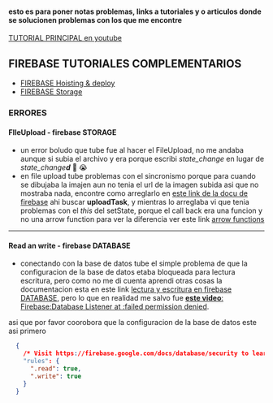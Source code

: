 
#### esto es para poner notas problemas, links a tutoriales y o articulos donde se solucionen problemas con los que me encontre 

[TUTORIAL PRINCIPAL en youtube](https://www.youtube.com/playlist?list=PLUdlARNXMVkn5_dwhSfC3WzqRrGhsfqu5)


## FIREBASE TUTORIALES COMPLEMENTARIOS
- [FIREBASE Hoisting & deploy](https://www.youtube.com/watch?v=meofoNuK3vo)
- [FIREBASE Storage](https://www.youtube.com/watch?time_continue=296&v=SpxHVrpfGgU)



### ERRORES

#### FIleUpload - firebase STORAGE
- un error boludo que tube fue al hacer el FileUpload, no me andaba aunque si subia el archivo y era porque escribi _state_change_ en lugar de _state_change**d**_
 🤬 :sob:
- en file upload tube problemas con el sincronismo porque para cuando se dibujaba la imajen aun no tenia el url de la imagen subida asi que no mostraba nada, encontre como arreglarlo en [este link de la docu de firebase](https://firebase.google.com/docs/storage/web/upload-files?hl=es-419) ahi buscar **uploadTask**, y mientras lo arreglaba vi que tenia problemas con el _this_ del setState, porque el call back era una funcion y no una arrow function para ver la diferencia ver este link [arrow functions](https://www.youtube.com/watch?v=W6n1uN423PM)
----

#### Read an write - firebase DATABASE
- conectando con la base de datos tube el simple problema de que la configuracion de la base de datos etaba bloqueada para lectura escritura, pero como no me di cuenta aprendi otras cosas la documentacion esta en este link [lectura y escritura en firebase DATABASE](https://firebase.google.com/docs/database/web/read-and-write), pero lo que en realidad me salvo fue [**este video**: Firebase:Database Listener at :failed permission denied](https://www.youtube.com/watch?v=Wy8TbfwuvR8).

asi que por favor coorobora que la configuracion de la base de datos este asi primero
```json
  {
    /* Visit https://firebase.google.com/docs/database/security to learn more about security rules. */
    "rules": {
      ".read": true,
      ".write": true
    }
  }
```
